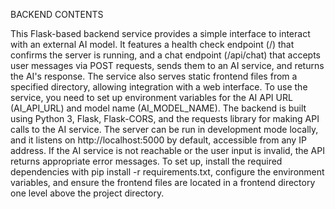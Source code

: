 BACKEND CONTENTS 

This Flask-based backend service provides a simple interface to interact with an external AI model. It features a health check endpoint (/) that confirms the server is running, and a chat endpoint (/api/chat) that accepts user messages via POST requests, sends them to an AI service, and returns the AI's response. The service also serves static frontend files from a specified directory, allowing integration with a web interface. To use the service, you need to set up environment variables for the AI API URL (AI_API_URL) and model name (AI_MODEL_NAME). The backend is built using Python 3, Flask, Flask-CORS, and the requests library for making API calls to the AI service. The server can be run in development mode locally, and it listens on http://localhost:5000 by default, accessible from any IP address. If the AI service is not reachable or the user input is invalid, the API returns appropriate error messages. To set up, install the required dependencies with pip install -r requirements.txt, configure the environment variables, and ensure the frontend files are located in a frontend directory one level above the project directory.
